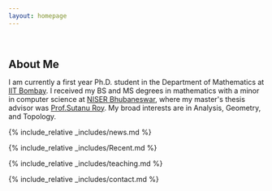 ```yaml
---
layout: homepage
---
```


<h1 id="about-me"></h1>

<h2 style="margin: 60px 0px 10px;">About Me</h2>

I am currently a first year Ph.D. student in the Department of Mathematics at <a href ="https://www.math.iitb.ac.in">IIT Bombay</a>. I received my BS and MS degrees in mathematics with a minor in computer science at <a href="https://oldsite.niser.ac.in/sms/">NISER Bhubaneswar</a>, where my master's thesis advisor was <a href ="http://www.niser.ac.in/~sutanu/">Prof.Sutanu Roy</a>. My broad interests are in Analysis, Geometry, and Topology. 




{% include_relative _includes/news.md %}

{% include_relative _includes/Recent.md %}

{% include_relative _includes/teaching.md %}

{% include_relative _includes/contact.md %}




